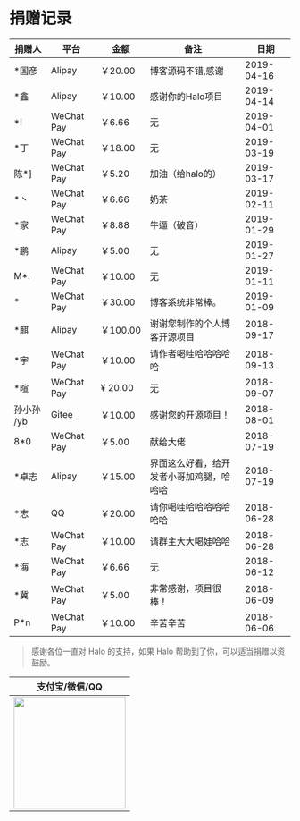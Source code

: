 # 捐赠记录

| 捐赠人     | 平台       | 金额    | 备注                                     | 日期       |
| ---------- | ---------- | ------- | ---------------------------------------- | ---------- |
| *国彦         | Alipay | ￥20.00   | 博客源码不错,感谢                                       | 2019-04-16 |
| *鑫         | Alipay | ￥10.00   | 感谢你的Halo项目                                       | 2019-04-14 |
| *!         | WeChat Pay | ￥6.66   | 无                                       | 2019-04-01 |
| *丁        | WeChat Pay | ￥18.00  | 无                                       | 2019-03-19 |
| 陈*]       | WeChat Pay | ￥5.20   | 加油（给halo的）                         | 2019-03-17 |
| *丶        | WeChat Pay | ￥6.66   | 奶茶                                     | 2019-02-11 |
| *家        | WeChat Pay | ￥8.88   | 牛逼（破音）                             | 2019-01-29 |
| *鹏        | Alipay     | ￥5.00   | 无                                       | 2019-01-27 |
| M*.        | WeChat Pay | ￥10.00  | 无                                       | 2019-01-11 |
| *          | WeChat Pay | ￥30.00  | 博客系统非常棒。                         | 2019-01-09 |
| *麒        | Alipay     | ￥100.00 | 谢谢您制作的个人博客开源项目             | 2018-09-17 |
| *宇        | WeChat Pay | ￥10.00  | 请作者喝哇哈哈哈哈哈                     | 2018-09-13 |
| *暄        | WeChat Pay | ¥ 20.00 | 无                                       | 2018-09-07 |
| 孙小孙 /yb | Gitee      | ￥10.00  | 感谢您的开源项目！                       | 2018-08-01 |
| 8*0        | WeChat Pay | ￥5.00   | 献给大佬                                 | 2018-07-19 |
| *卓志      | Alipay     | ￥15.00  | 界面这么好看，给开发者小哥加鸡腿，哈哈哈 | 2018-07-19 |
| *志        | QQ         | ￥20.00  | 请你喝哇哈哈哈哈哈哈哈                   | 2018-06-28 |
| *志        | WeChat Pay | ￥10.00  | 请群主大大喝娃哈哈                       | 2018-06-28 |
| *海        | WeChat Pay | ￥6.66   | 无                                       | 2018-06-12 |
| *冀        | WeChat Pay | ￥5.00   | 非常感谢，项目很棒！                     | 2018-06-09 |
| P*n        | WeChat Pay | ￥10.00  | 辛苦辛苦                                 | 2018-06-06 |

> 感谢各位一直对 Halo 的支持，如果 Halo 帮助到了你，可以适当捐赠以资鼓励。

| 支付宝/微信/QQ  |
| :------------: |
| <img src="https://i.loli.net/2018/12/23/5c1f68ce9b884.png" width="200"/>  |